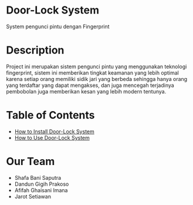 # Door-Lock System
System pengunci pintu dengan Fingerprint

# Description
Project ini merupakan sistem pengunci pintu yang menggunakan teknologi fingerprint, sistem ini memberikan tingkat keamanan yang lebih optimal karena setiap orang memiliki sidik jari yang berbeda sehingga hanya orang yang terdaftar yang dapat mengakses, dan juga mencegah terjadinya pembobolan juga memberikan kesan yang lebih modern tentunya. 

# Table of Contents
- <a href="https://github.com/FOSTI-UMS/door-lock/blob/main/Manual%20User%20Door-lock%20System/How%20to%20install.md">How to Install Door-Lock System</a>
- <a href="https://github.com/FOSTI-UMS/door-lock/blob/main/Manual%20User%20Door-lock%20System/How%20to%20use.md">How to Use Door-Lock System</a>

# Our Team
* Shafa Bani Saputra<br>
* Dandun Gigih Prakoso<br>
* Afifah Ghaisani Imana<br>
* Jarot Setiawan<br>
